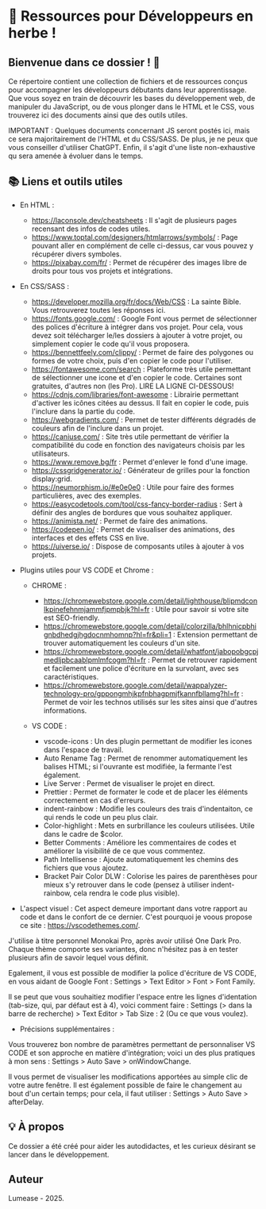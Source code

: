 # 📁 Ressources pour Développeurs en herbe !

## Bienvenue dans ce dossier ! 🚀 

Ce répertoire contient une collection de fichiers et de ressources conçus pour accompagner les développeurs débutants dans leur apprentissage. 
Que vous soyez en train de découvrir les bases du développement web, de manipuler du JavaScript, ou de vous plonger dans le HTML et le CSS, vous trouverez ici des documents ainsi que des outils utiles.

IMPORTANT : Quelques documents concernant JS seront postés ici, mais ce sera majoritairement de l'HTML et du CSS/SASS. De plus, je ne peux que vous conseiller d'utiliser ChatGPT. Enfin, il s'agit d'une liste non-exhaustive qu sera amenée à évoluer dans le temps. 

## 📚 Liens et outils utiles 

- En HTML :
  - https://laconsole.dev/cheatsheets : Il s'agit de plusieurs pages recensant des infos de codes utiles. 
  - https://www.toptal.com/designers/htmlarrows/symbols/ : Page pouvant aller en complément de celle ci-dessus, car vous pouvez y récupérer divers symboles.
  - https://pixabay.com/fr/ : Permet de récupérer des images libre de droits pour tous vos projets et intégrations. 


- En CSS/SASS :
  - https://developer.mozilla.org/fr/docs/Web/CSS : La sainte Bible. Vous retrouverez toutes les réponses ici. 
  - https://fonts.google.com/ : Google Font vous permet de sélectionner des polices d'écriture à intégrer dans vos projet. Pour cela, vous devez soit télécharger le/les dossiers à ajouter à votre projet, ou simplement copier le code qu'il vous proposera. 
  - https://bennettfeely.com/clippy/ : Permet de faire des polygones ou formes de votre choix, puis d'en copier le code pour l'utiliser.
  - https://fontawesome.com/search : Plateforme très utile permettant de sélectionner une icone et d'en copier le code. Certaines sont gratuites, d'autres non (les Pro). LIRE LA LIGNE CI-DESSOUS!
  - https://cdnjs.com/libraries/font-awesome : Librairie permettant d'activer les icônes citées au dessus. Il fait en copier le code, puis l'inclure dans la partie <head> du code.
  - https://webgradients.com/ : Permet de tester différents dégradés de couleurs afin de l'inclure dans un projet. 
  - https://caniuse.com/ : Site très utile permettant de vérifier la compatibilité du code en fonction des navigateurs choisis par les utilisateurs.
  - https://www.remove.bg/fr : Permet d'enlever le fond d'une image.
  - https://cssgridgenerator.io/ : Générateur de grilles pour la fonction display:grid.
  - https://neumorphism.io/#e0e0e0 : Utile pour faire des formes particulières, avec des exemples.
  - https://easycodetools.com/tool/css-fancy-border-radius : Sert à définir des angles de bordures que vous souhaitez appliquer.
  - https://animista.net/ : Permet de faire des animations.
  - https://codepen.io/ : Permet de visualiser des animations, des interfaces et des effets CSS en live.
  - https://uiverse.io/ : Dispose de composants utiles à ajouter à vos projets. 

- Plugins utiles pour VS CODE et Chrome :
  
  - CHROME :
    - https://chromewebstore.google.com/detail/lighthouse/blipmdconlkpinefehnmjammfjpmpbjk?hl=fr : Utile pour savoir si votre site est SEO-friendly. 
    - https://chromewebstore.google.com/detail/colorzilla/bhlhnicpbhignbdhedgjhgdocnmhomnp?hl=fr&pli=1 : Extension permettant de trouver automatiquement les couleurs d'un site.
    - https://chromewebstore.google.com/detail/whatfont/jabopobgcpjmedljpbcaablpmlmfcogm?hl=fr : Permet de retrouver rapidement et facilement une police d'écriture en la survolant, avec ses caractéristiques.
    - https://chromewebstore.google.com/detail/wappalyzer-technology-pro/gppongmhjkpfnbhagpmjfkannfbllamg?hl=fr  : Permet de voir les technos utilisés sur les sites ainsi que d'autres informations.

  - VS CODE :
    - vscode-icons : Un des plugin permettant de modifier les icones dans l'espace de travail.
    - Auto Rename Tag : Permet de renommer automatiquement les balises HTML;  si l'ouvrante est modifiée, la fermante l'est également.
    - Live Server : Permet de visualiser le projet en direct.
    - Prettier : Permet de formater le code et de placer les éléments correctement en cas d'erreurs.
    - indent-rainbow : Modifie les couleurs des trais d'indentaiton, ce qui rends le code un peu plus clair.
    - Color-highlight : Mets en surbrillance les couleurs utilisées. Utile dans le cadre de $color.
    - Better Comments : Améliore les commentaires de codes et améliorer la visibilité de ce que vous commentez.
    - Path Intellisense : Ajoute automatiquement les chemins des fichiers que vous ajoutez.
    - Bracket Pair Color DLW : Colorise les paires de parenthèses pour mieux s'y retrouver dans le code (pensez à utiliser indent-rainbow, cela rendra le code plus visible). 


- L'aspect visuel :
Cet aspect demeure important dans votre rapport au code et dans le confort de ce dernier. C'est pourquoi je voous propose ce site : https://vscodethemes.com/.

J'utilise à titre personnel Monokai Pro, après avoir utilisé One Dark Pro. Chaque thème comporte ses variantes, donc n'hésitez pas à en tester plusieurs afin de savoir lequel vous définit.

Egalement, il vous est possible de modifier la police d'écriture de VS CODE, en vous aidant de Google Font : Settings > Text Editor > Font > Font Family.

Il se peut que vous souhaitiez modifier l'espace entre les lignes d'identation (tab-size, qui, par défaut est à 4), voici comment faire : Settings (> dans la barre de recherche) > Text Editor > Tab Size : 2 (Ou ce que vous voulez).


- Précisions supplémentaires :
  
Vous trouverez bon nombre de paramètres permettant de personnaliser VS CODE et son approche en matière d'intégration; voici un des plus pratiques à mon sens : Settings > Auto Save > onWindowChange.

Il vous permet de visualiser les modifications apportées au simple clic de votre autre fenêtre. Il est également possible de faire le changement au bout d'un certain temps; pour cela, il faut utiliser : Settings > Auto Save > afterDelay.

## 💡 À propos

Ce dossier a été créé pour aider les autodidactes, et les curieux désirant se lancer dans le développement. 

## Auteur

Lumease - 2025.

